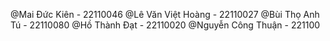 @Mai Đức Kiên - 22110046
@Lê Văn Việt Hoàng - 22110027
@Bùi Thọ Anh Tú - 22110080
@Hồ Thành Đạt - 22110020
@Nguyễn Công Thuận - 221100
